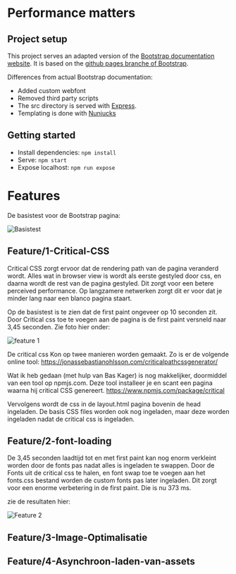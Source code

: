 # Performance matters

## Project setup

This project serves an adapted version of the [Bootstrap documentation website](http://getbootstrap.com/). It is based on the [github pages branche of Bootstrap](https://github.com/twbs/bootstrap/tree/gh-pages). 

Differences from actual Bootstrap documentation:

- Added custom webfont
- Removed third party scripts
- The src directory is served with [Express](https://expressjs.com/).
- Templating is done with [Nunjucks](https://mozilla.github.io/nunjucks/)

## Getting started

- Install dependencies: `npm install`
- Serve: `npm start`
- Expose localhost: `npm run expose`


# Features

De basistest voor de Bootstrap pagina:

![Basistest](https://lh3.googleusercontent.com/XatWix35Pg9aRMD0ftblER6HP7BQHx_Yu417R_DWEAsqLahzsFuWkFeQaA_cIamxXuHYnBec54SkDcJ4nBlSCo3wbjRpyr8xVwqj35h0RFUT17U5KhCcNrg3X5Qx80Nx7QiJoKhf-0nZlxj7QeEgrRdYJp8h5rRv97uU1zI5htgWnvV_zjuqtJx7-y1SjroidQRyMkCbSlX3ga6JMwqZmA3aybwb1rirkLTwe146zbV68c9tmP3jhEi15shDpnGUym_ZX0__WjbAYEGikVMXtfvyhBrS-VzZt6-HlwMyw1iPR_3JHnlRtZeV7MYgVfPAgRhuzd79WEvLQuLtDgA42YXzeaA1sr2BG_GFmiH0Penrrr5K9ig7ZDyjaQcv6Q8qeYlJiT1mrj5ZVaVaDg1y506lfvSHyzDrP2LEV9esnB3q-xBIumcESNLj_yZlwZm0vpEDlezBMngPO6IFwgOmOuBZn5tE9lTADG-qHXJdYdGnxPy6Sgn6HzeWMkdzWcfteH3viOlmQupg-FeeSV92H5Wx5YSXilOkJWo3bpPRxFXQLYNmzewuYu0AlxWVqsUWmp6_h4oleHmCwLWy7CWpmSHM8HHbSu4zxCjewg=w1452-h1496-no)

## Feature/1-Critical-CSS

Critical CSS zorgt ervoor dat de rendering path van de pagina veranderd wordt. Alles wat in browser view is wordt als eerste gestyled door css, en daarna wordt de rest van de pagina gestyled. Dit zorgt voor een betere perceived performance. Op langzamere netwerken zorgt dit er voor dat je minder lang naar een blanco pagina staart.

Op de basistest is te zien dat de first paint ongeveer op 10 seconden zit. Door Critical css toe te voegen aan de pagina is de first paint versneld naar 3,45 seconden. Zie foto hier onder:

![feature 1](https://lh3.googleusercontent.com/QjtLvuanPVACN3qJgep_xEYpLgB4wu-toBfjUfW8XDQIRe2GZBrZfb-Jhc7uLPIYbwh7rNyvhWLSL828tgMkAPlq4UjEdDA3rVNJHfrKczsJ1QOthao8VAeDha-V3tq6yj6ZfMDikcmAItrzqkE0eZeQtlCHY6J7_imHJ6CC9bofGa97hPJMdTeam4TFz7-QkCRZUqo74sB7rfNq_O_5CG8GyMLDGjuXw5Vl4YYRkksH34TlsIHOk32imgMG82ptLjAZT-uWJ5E_teGfZz7inhmiaggAxLypX21kUdxhBPkKHFYp7NzgVN03OdGAOsStu9WoT--T6rO1dnijJaCH6sf2xOBg97RcS7HdpX2OU56Kwpb6E8CCv_dxxmrNgl8A7CVOyP8k9-GM2mEkKnfDDGLxrSNR8aFfvzhMqFNFuOkCles8cqTMahDVvlxiaXJ8p59RQekynTBBdWPFsSYzuup6HMXZPJ3rPw21YkbGRsDvHcACIbNXrWVjB8ahDRzjzNj542Aa4xgEhFDfc6cYTe_jzilSZy-RH02i7zceBE78I6WFotfDqUmiKFDRDP15t5ph4hfO1IeW2fcRDmay1fgmUi-SDS3T1p8xfA=w1420-h1558-no)

De critical css Kon op twee manieren worden gemaakt. Zo is er de volgende online tool: https://jonassebastianohlsson.com/criticalpathcssgenerator/

Wat ik heb gedaan (met hulp van Bas Kager) is nog makkelijker, doormiddel van een tool op npmjs.com. Deze tool installeer je en scant een pagina waarna hij critical CSS genereert.
https://www.npmjs.com/package/critical

Vervolgens wordt de css in de layout.html pagina bovenin de head ingeladen. De basis CSS files worden ook nog ingeladen, maar deze worden ingeladen nadat de critical css is ingeladen. 

## Feature/2-font-loading

De 3,45 seconden laadtijd tot en met first paint kan nog enorm verkleint worden door de fonts pas nadat alles is ingeladen te swappen. Door de Fonts uit de critical css te halen, en font swap toe te voegen aan het fonts.css bestand worden de custom fonts pas later ingeladen. Dit zorgt voor een enorme verbetering in de first paint. Die is nu 373 ms. 

zie de resultaten hier:

![Feature 2](https://lh3.googleusercontent.com/x200Vi5j34S6iMQCXcR3v0YtIEp9dqrwZGgbMaFbBnBBNBEeYkmjge-_4Z7Wu11hFqTvgZeqdSrwqR13koFDN51IMS8_ifW9jkp7UjFBeC0JqCpFTydDgqISKVjtibrjoKo6wDjNkAzdqF-sVAVznPvARJEplfMwEvNh7h_k-z7TfaESxAfsDHa0FWE8s34WLWAwy-HchU1BeSCa2y7u8B3WoMwoK_8esBEgtW-8S3t0e_vD8TT-bSRwbAZRiC_Jyr-Aq9VeUMuKUVdLrt_s1_W9rq8vLK1d3ckSE9Ay6IJKsVn06fxYRkopDZ3V3mRyKx7YCZJDmICP2-QX0jw5Qr3Chw_S93ilY-WJrwH-7tAvDGIZ9z9xNV3Z99uteTHViOwDBcEzgJsv6rVD6qG27uzfUAIIiRDLEMyBmIyhFc1D8XYc3odyGkZh1YmXyJIR-HGCrY4x0z9XpdyHLU5btxsDP5fVFjmRGgsubzXtAHs7YRko3qE6RPUUqCnwDNCqJIaOu46U_3MTSqq7PPvmmi8GIjxus3poQTPMuoFYKawbilltw5Kbk8waeSjuhK9zppoZG2g5iMTx_x6JZbn0w3-N9HTCcYLHDg6tDw=w1600-h1560-no)

## Feature/3-Image-Optimalisatie



## Feature/4-Asynchroon-laden-van-assets












